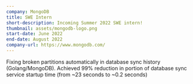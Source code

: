 ```yaml
---
company: MongoDB
title: SWE Intern
short-description: Incoming Summer 2022 SWE intern!
thumbnail: assets/mongodb-logo.png
start-date: June 2022
end-date: August 2022
company-url: https://www.mongodb.com/
---
```

Fixing broken partitions automatically in database sync history (Golang/MongoDB). Achieved 99% reduction in portion of database sync service startup time (from \~23 seconds to \~0.2 seconds)